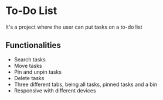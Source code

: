 # To-Do List

It's a project where the user can put tasks on a to-do list

## Functionalities

- Search tasks
- Move tasks
- Pin and unpin tasks
- Delete tasks
- Three different tabs, being all tasks, pinned tasks and a bin
- Responsive with different devices
